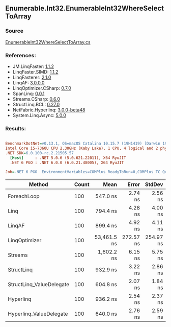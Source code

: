 ﻿## Enumerable.Int32.EnumerableInt32WhereSelectToArray

### Source
[EnumerableInt32WhereSelectToArray.cs](../LinqBenchmarks/Enumerable/Int32/EnumerableInt32WhereSelectToArray.cs)

### References:
- JM.LinqFaster: [1.1.2](https://www.nuget.org/packages/JM.LinqFaster/1.1.2)
- LinqFaster.SIMD: [1.1.2](https://www.nuget.org/packages/LinqFaster.SIMD/1.0.3)
- LinqFasterer: [2.1.0](https://www.nuget.org/packages/LinqFasterer/2.1.0)
- LinqAF: [3.0.0.0](https://www.nuget.org/packages/LinqAF/3.0.0.0)
- LinqOptimizer.CSharp: [0.7.0](https://www.nuget.org/packages/LinqOptimizer.CSharp/0.7.0)
- SpanLinq: [0.0.1](https://www.nuget.org/packages/SpanLinq/0.0.1)
- Streams.CSharp: [0.6.0](https://www.nuget.org/packages/Streams.CSharp/0.6.0)
- StructLinq.BCL: [0.27.0](https://www.nuget.org/packages/StructLinq/0.27.0)
- NetFabric.Hyperlinq: [3.0.0-beta48](https://www.nuget.org/packages/NetFabric.Hyperlinq/3.0.0-beta48)
- System.Linq.Async: [5.0.0](https://www.nuget.org/packages/System.Linq.Async/5.0.0)

### Results:
``` ini

BenchmarkDotNet=v0.13.1, OS=macOS Catalina 10.15.7 (19H1419) [Darwin 19.6.0]
Intel Core i5-7360U CPU 2.30GHz (Kaby Lake), 1 CPU, 4 logical and 2 physical cores
.NET SDK=6.0.100-rc.2.21505.57
  [Host]     : .NET 5.0.6 (5.0.621.22011), X64 RyuJIT
  .NET 6 PGO : .NET 6.0.0 (6.0.21.48005), X64 RyuJIT

Job=.NET 6 PGO  EnvironmentVariables=COMPlus_ReadyToRun=0,COMPlus_TC_QuickJitForLoops=1,COMPlus_TieredPGO=1  Runtime=.NET 6.0  

```
|                   Method | Count |        Mean |     Error |    StdDev |         Ratio | RatioSD |   Gen 0 | Allocated |
|------------------------- |------ |------------:|----------:|----------:|--------------:|--------:|--------:|----------:|
|              ForeachLoop |   100 |    547.0 ns |   2.74 ns |   2.56 ns |      baseline |         |  0.7877 |   1,648 B |
|                     Linq |   100 |    794.4 ns |   4.28 ns |   4.00 ns |  1.45x slower |   0.01x |  0.6266 |   1,312 B |
|                   LinqAF |   100 |    899.4 ns |   4.92 ns |   4.11 ns |  1.64x slower |   0.01x |  0.7725 |   1,616 B |
|            LinqOptimizer |   100 | 53,461.5 ns | 272.57 ns | 254.97 ns | 97.73x slower |   0.72x | 15.3198 |  32,109 B |
|                  Streams |   100 |  1,602.2 ns |   6.15 ns |   5.75 ns |  2.93x slower |   0.02x |  1.0319 |   2,160 B |
|               StructLinq |   100 |    932.9 ns |   3.22 ns |   2.86 ns |  1.71x slower |   0.01x |  0.2632 |     552 B |
| StructLinq_ValueDelegate |   100 |    604.8 ns |   2.07 ns |   1.84 ns |  1.11x slower |   0.01x |  0.2213 |     464 B |
|                Hyperlinq |   100 |    936.2 ns |   2.54 ns |   2.37 ns |  1.71x slower |   0.01x |  0.2213 |     464 B |
|  Hyperlinq_ValueDelegate |   100 |    640.0 ns |   2.76 ns |   2.59 ns |  1.17x slower |   0.01x |  0.2213 |     464 B |
